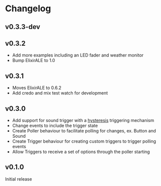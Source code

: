 # Changelog

## v0.3.3-dev

## v0.3.2

* Add more examples including an LED fader and weather monitor
* Bump ElixirALE to 1.0

## v0.3.1

* Moves ElixirALE to 0.6.2
* Add credo and mix test watch for development

## v0.3.0

* Add support for sound trigger with a [hysteresis][hysteresis] triggering
  mechanism
* Change events to include the trigger state
* Create Poller behaviour to facilitate polling for changes, ex. Button and
  Sound
* Create Trigger behaviour for creating custom triggers to trigger polling
  events
* Allow Triggers to receive a set of options through the poller starting

[hysteresis]: https://en.wikipedia.org/wiki/Hysteresis

## v0.1.0

Initial release
